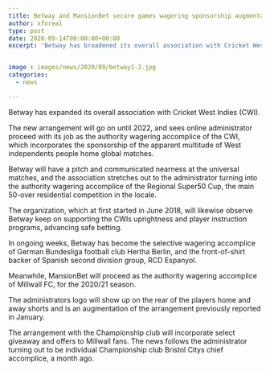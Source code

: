 ```yaml
---
title: Betway and MansionBet secure games wagering sponsorship augmentations
author: xforeal 
type: post
date: 2020-09-14T00:00:00+00:00
excerpt: 'Betway has broadened its overall association with Cricket West Indies (CWI) '


image : images/news/2020/09/betway1-2.jpg
categories:
  - news

---
```

Betway has expanded its overall association with Cricket West Indies (CWI). 

The new arrangement will go on until 2022, and sees online administrator proceed with its job as the authority wagering accomplice of the CWI, which incorporates the sponsorship of the apparent multitude of West independents people home global matches. 

Betway will have a pitch and communicated nearness at the universal matches, and the association stretches out to the administrator turning into the authority wagering accomplice of the Regional Super50 Cup, the main 50-over residential competition in the locale. 

The organization, which at first started in June 2018, will likewise observe Betway keep on supporting the CWIs uprightness and player instruction programs, advancing safe betting. 

In ongoing weeks, Betway has become the selective wagering accomplice of German Bundesliga football club Hertha Berlin, and the front-of-shirt backer of Spanish second division group, RCD Espanyol. 

Meanwhile, MansionBet will proceed as the authority wagering accomplice of Millwall FC, for the 2020/21 season. 

The administrators logo will show up on the rear of the players home and away shorts and is an augmentation of the arrangement previously reported in January. 

The arrangement with the Championship club will incorporate select giveaway and offers to Millwall fans. The news follows the administrator turning out to be individual Championship club Bristol Citys chief accomplice, a month ago.